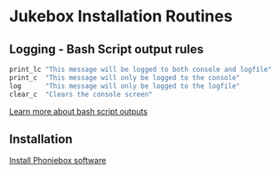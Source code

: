 # Jukebox Installation Routines

## Logging - Bash Script output rules

```bash
print_lc "This message will be logged to both console and logfile"
print_c  "This message will only be logged to the console"
log      "This message will only be logged to the logfile"
clear_c  "Clears the console screen"
```

[Learn more about bash script outputs](https://stackoverflow.com/questions/18460186/writing-outputs-to-log-file-and-console)

## Installation

[Install Phoniebox software](../documentation/builders/installation.md#install-phoniebox-software)
